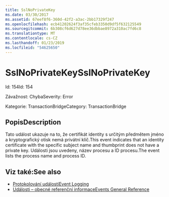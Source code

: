 ```yaml
---
title: SslNoPrivateKey
ms.date: 03/30/2017
ms.assetid: 67eef8f6-360d-42f2-a3ac-2bb17329f247
ms.openlocfilehash: ecb41202624f3af35cfeb3350d9df5f632125549
ms.sourcegitcommit: 6b308cf6d627d78ee36dbbae8972a310ac7fd6c8
ms.translationtype: MT
ms.contentlocale: cs-CZ
ms.lasthandoff: 01/23/2019
ms.locfileid: "54625650"
---
```

# <a name="sslnoprivatekey"></a><span data-ttu-id="ebf7c-102">SslNoPrivateKey</span><span class="sxs-lookup"><span data-stu-id="ebf7c-102">SslNoPrivateKey</span></span>
<span data-ttu-id="ebf7c-103">Id: 154</span><span class="sxs-lookup"><span data-stu-id="ebf7c-103">Id: 154</span></span>  
  
 <span data-ttu-id="ebf7c-104">Závažnost: Chyba</span><span class="sxs-lookup"><span data-stu-id="ebf7c-104">Severity: Error</span></span>  
  
 <span data-ttu-id="ebf7c-105">Kategorie: TransactionBridge</span><span class="sxs-lookup"><span data-stu-id="ebf7c-105">Category: TransactionBridge</span></span>  
  
## <a name="description"></a><span data-ttu-id="ebf7c-106">Popis</span><span class="sxs-lookup"><span data-stu-id="ebf7c-106">Description</span></span>  
 <span data-ttu-id="ebf7c-107">Tato událost ukazuje na to, že certifikát identity s určitým předmětem jméno a kryptografický otisk nemá privátní klíč.</span><span class="sxs-lookup"><span data-stu-id="ebf7c-107">This event indicates that an identity certificate with the specific subject name and thumbprint does not have a private key.</span></span> <span data-ttu-id="ebf7c-108">Události jsou uvedeny, název procesu a ID procesu.</span><span class="sxs-lookup"><span data-stu-id="ebf7c-108">The event lists the process name and process ID.</span></span>  
  
## <a name="see-also"></a><span data-ttu-id="ebf7c-109">Viz také:</span><span class="sxs-lookup"><span data-stu-id="ebf7c-109">See also</span></span>
- [<span data-ttu-id="ebf7c-110">Protokolování událostí</span><span class="sxs-lookup"><span data-stu-id="ebf7c-110">Event Logging</span></span>](../../../../../docs/framework/wcf/diagnostics/event-logging/index.md)
- [<span data-ttu-id="ebf7c-111">Události – obecné referenční informace</span><span class="sxs-lookup"><span data-stu-id="ebf7c-111">Events General Reference</span></span>](../../../../../docs/framework/wcf/diagnostics/event-logging/events-general-reference.md)
